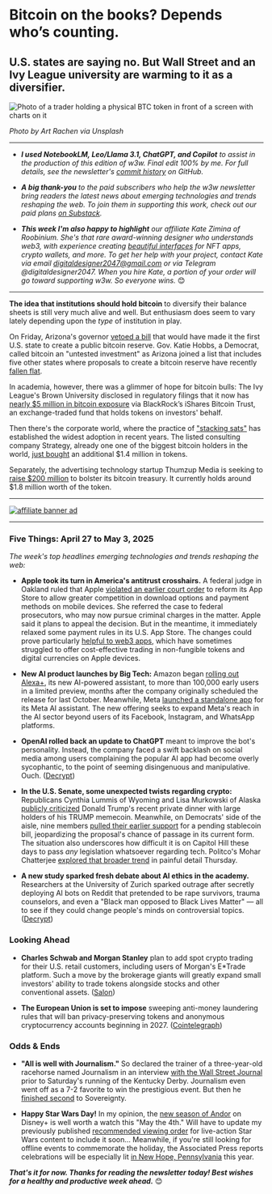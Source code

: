# Bitcoin on the books? Depends who’s counting.
## U.S. states are saying no. But Wall Street and an Ivy League university are warming to it as a diversifier.

![Photo of a trader holding a physical BTC token in front of a screen with charts on it](https://w3w.news/img/bitcoin-art-rachen-unsplash-1920.jpg)

*Photo by Art Rachen via Unsplash*

<hr>

- _**I used NotebookLM, Leo/Llama 3.1, ChatGPT, and Copilot** to assist in the production of this edition of w3w. Final edit 100% by me. For full details, see the newsletter's [commit history](https://github.com/peteramckay/w3wnewsletter/commits) on GitHub._

- _**A big thank-you** to the paid subscribers who help the w3w newsletter bring readers the latest news about emerging technologies and trends reshaping the web. To join them in supporting this work, check out our paid plans [on Substack](https://w3wnews.substack.com/subscribe)._

- _**This week I'm also happy to highlight** our affiliate Kate Zimina of Roobinium. She's that rare award-winning designer who understands web3, with experience creating [beautiful interfaces](https://dribbble.com/roobinium) for NFT apps, crypto wallets, and more. To get her help with your project, contact Kate via email digitaldesigner2047@gmail.com or via Telegram @digitaldesigner2047. When you hire Kate, a portion of your order will go toward supporting w3w. So everyone wins._ 😊

<hr>

**The idea that institutions should hold bitcoin** to diversify their balance sheets is still very much alive and well. But enthusiasm does seem to vary lately depending upon the *type* of institution in play.

On Friday, Arizona's governor [vetoed a bill](https://www.coindesk.com/policy/2025/05/03/arizona-governor-calls-crypto-an-untested-investment-vetoes-bitcoin-reserve-bill) that would have made it the first U.S. state to create a public bitcoin reserve. Gov. Katie Hobbs, a Democrat, called bitcoin an "untested investment" as Arizona joined a list that includes five other states where proposals to create a bitcoin reserve have recently [fallen flat](https://decrypt.co/308009/u-s-state-bitcoin-reserve-plans-hit-roadblock-as-multiple-bills-rejected).

In academia, however, there was a glimmer of hope for bitcoin bulls: The Ivy League's Brown University disclosed in regulatory filings that it now has [nearly $5 million in bitcoin exposure](https://decrypt.co/317714/brown-university-bitcoin-blackrock-etf) via BlackRock’s iShares Bitcoin Trust, an exchange-traded fund that holds tokens on investors' behalf.

Then there's the corporate world, where the practice of ["stacking sats"](https://bitcoinmagazine.com/business/stacking-sats-how-small-weekly-investments-can-offer-decent-returns) has established the widest adoption in recent years. The listed consulting company Strategy, already one one of the biggest bitcoin holders in the world, [just bought](https://cointelegraph.com/news/michael-saylor-signals-bitcoin-purchase-following-earnings-call) an additional $1.4 million in tokens.

Separately, the advertising technology startup Thumzup Media is seeking to [raise $200 million](https://www.theblock.co/post/353043/adtech-firm-thumzup-seeks-200-million-to-100x-size-of-bitcoin-treasury) to bolster its bitcoin treasury. It currently holds around $1.8 million worth of the token.

 <hr>

 [![affiliate banner ad](https://w3w.news/img/affiliate-kz-letter.png)](
 https://dribbble.com/roobinium)

 <hr>

### Five Things: April 27 to May 3, 2025

*The week's top headlines emerging technologies and trends reshaping the web:*

- **Apple took its turn in America's antitrust crosshairs.** A federal judge in Oakland ruled that Apple [violated an earlier court order](https://www.reuters.com/sustainability/boards-policy-regulation/us-judge-rules-apple-violated-order-reform-app-store-2025-04-30/) to reform its App Store to allow greater competition in download options and payment methods on mobile devices. She referred the case to federal prosecutors, who may now pursue criminal charges in the matter. Apple said it plans to appeal the decision. But in the meantime, it immediately relaxed some payment rules in its U.S. App Store. The changes could prove particularly [helpful to web3 apps](https://www.theblock.co/post/353047/u-s-app-store-to-allow-apps-to-skirt-30-fee-on-nft-crypto-sales-following-apples-legal-defeat), which have sometimes struggled to offer cost-effective trading in non-fungible tokens and digital currencies on Apple devices.

- **New AI product launches by Big Tech:** Amazon began [rolling out Alexa+](https://decrypt.co/317605/amazon-rolling-out-enhanced-alexa), its new AI-powered assistant, to more than 100,000 early users in a limited preview, months after the company originally scheduled the release for last October. Meanwhile, Meta [launched a standalone app](https://decrypt.co/316997/metas-latest-standalone-ai-app) for its Meta AI assistant. The new offering seeks to expand Meta's reach in the AI sector beyond users of its Facebook, Instagram, and WhatsApp platforms.

- **OpenAI rolled back an update to ChatGPT** meant to improve the bot's personality. Instead, the company faced a swift backlash on social media among users complaining the popular AI app had become overly sycophantic, to the point of seeming disingenuous and manipulative. Ouch. ([Decrypt](https://decrypt.co/317055/openai-chatgpt-update-users-revolt-over-sycophantic-behavior))

- **In the U.S. Senate, some unexpected twists regarding crypto:** Republicans Cynthia Lummis of Wyoming and Lisa Murkowski of Alaska [publicly criticized](https://www.cnbc.com/2025/05/02/senate-republicans-raise-red-flags-about-trumps-private-dinner-with-his-meme-coin-holders.html) Donald Trump's recent private dinner with large holders of his TRUMP memecoin. Meanwhile, on Democrats' side of the aisle, nine members [pulled their earlier support](https://cointelegraph.com/news/democrats-pull-support-gop-stablecoin-bill) for a pending stablecoin bill, jeopardizing the proposal's chance of passage in its current form. The situation also underscores how difficult it is on Capitol Hill these days to pass *any* legislation whatsoever regarding tech. Politco's Mohar Chatterjee [explored that broader trend](https://www.politico.com/newsletters/digital-future-daily/2025/04/29/a-tech-law-just-passed-could-it-happen-again-00316428) in painful detail Thursday.

- **A new study sparked fresh debate about AI ethics in the academy.** Researchers at the University of Zurich sparked outrage after secretly deploying AI bots on Reddit that pretended to be rape survivors, trauma counselors, and even a "Black man opposed to Black Lives Matter" — all to see if they could change people's minds on controversial topics. ([Decrypt](https://decrypt.co/316976/secret-reddit-experiment-using-ai-personas-sparks-ethics-scandal-in-academia))

### Looking Ahead

- **Charles Schwab and Morgan Stanley** plan to add spot crypto trading for their U.S. retail customers, including users of Morgan's E*Trade platform. Such a move by the brokerage giants will greatly expand small investors' ability to trade tokens alongside stocks and other conventional assets. ([Salon](https://www.salon.com/2025/05/02/morgan-stanley-charles-schwab-corp-to-offer-crypto-trading/?in_brief=true))

- **The European Union is set to impose** sweeping anti-money laundering rules that will ban privacy-preserving tokens and anonymous cryptocurrency accounts beginning in 2027. ([Cointelegraph](https://cointelegraph.com/news/eu-crypto-ban-anonymous-privacy-tokens-2027))

### Odds & Ends

- **"All is well with Journalism."** So declared the trainer of a three-year-old racehorse named Journalism in an interview [with the Wall Street Journal](https://www.wsj.com/sports/journalism-kentucky-derby-horse-racing-1b7c6b02?st=2ShcYJ&reflink=desktopwebshare_permalink) prior to Saturday's running of the Kentucky Derby. Journalism even went off as a 7-2 favorite to win the prestigious event. But then he [finished second](https://bleacherreport.com/articles/25192701-sovereignty-wins-2025-kentucky-derby-pulls-upset-favorite-journalism) to Sovereignty.

- **Happy Star Wars Day!** In my opinion, the [new season of Andor](https://variety.com/2025/tv/reviews/andor-season-2-review-disney-star-wars-1236372979/) on Disney+ is well worth a watch this "May the 4th." Will have to update my previously published [recommended viewing order](https://peteramckay.medium.com/the-fastest-hunk-o-junk-in-the-galaxy-58cb09646481) for live-action Star Wars content to include it soon... Meanwhile, if you're still looking for offline events to commemorate the holiday, the Associated Press reports celebrations will be especially lit [in New Hope, Pennsylvania](https://apnews.com/article/star-wars-day-may-4th-holiday-ea1b5b43b00c23f53294dc159da2bae9) this year.

_**That's it for now. Thanks for reading the newsletter today! Best wishes for a healthy and productive week ahead.**_ 😊 <!-- Add link to "about" copy when it's ready. -->
